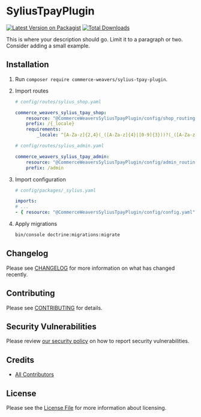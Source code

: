 # SyliusTpayPlugin

[![Latest Version on Packagist](https://img.shields.io/packagist/v/commerce-weavers/sylius-tpay-plugin.svg?style=flat-square)](https://packagist.org/packages/commerce-weavers/sylius-tpay-plugin)
[![Total Downloads](https://img.shields.io/packagist/dt/commerce-weavers/sylius-tpay-plugin.svg?style=flat-square)](https://packagist.org/packages/commerce-weavers/sylius-tpay-plugin)  

This is where your description should go. Limit it to a paragraph or two. Consider adding a small example.

## Installation

1. Run `composer require commerce-weavers/sylius-tpay-plugin`.

2. Import routes
    ```yaml
    # config/routes/sylius_shop.yaml

    commerce_weavers_sylius_tpay_shop:
        resource: "@CommerceWeaversSyliusTpayPlugin/config/shop_routing.yaml"
        prefix: /{_locale}
        requirements:
            _locale: ^[A-Za-z]{2,4}(_([A-Za-z]{4}|[0-9]{3}))?(_([A-Za-z]{2}|[0-9]{3}))?$

    # config/routes/sylius_admin.yaml

    commerce_weavers_sylius_tpay_admin:
        resource: "@CommerceWeaversSyliusTpayPlugin/config/admin_routing.yml"
        prefix: /admin
    ```

3. Import configuration
    ```yaml
    # config/packages/_sylius.yaml

    imports:
    # ...
    - { resource: "@CommerceWeaversSyliusTpayPlugin/config/config.yaml" }
    ```

4. Apply migrations
    ```bash
    bin/console doctrine:migrations:migrate
    ```

## Changelog

Please see [CHANGELOG](CHANGELOG.md) for more information on what has changed recently.

## Contributing

Please see [CONTRIBUTING](CONTRIBUTING.md) for details.

## Security Vulnerabilities

Please review [our security policy](../../security/policy) on how to report security vulnerabilities.

## Credits

- [All Contributors](../../contributors)

## License

Please see the [License File](LICENSE.md) for more information about licensing.
